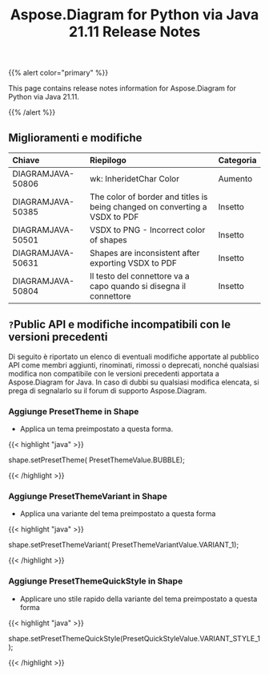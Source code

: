 ﻿---
title: Aspose.Diagram for Python via Java 21.11 Release Notes
type: docs
weight: 5
url: /it/java/aspose-diagram-for-python-via-java-21-11-release-notes/
---
{{% alert color="primary" %}}

This page contains release notes information for Aspose.Diagram for Python via Java 21.11.

{{% /alert %}}
## **Miglioramenti e modifiche**  ##

|**Chiave**|**Riepilogo**|**Categoria**|
|:- |:- |:- |
|DIAGRAMJAVA-50806|wk: InheridetChar Color|Aumento|
|DIAGRAMJAVA-50385|The color of border and titles is being changed on converting a VSDX to PDF|Insetto|
|DIAGRAMJAVA-50501|VSDX to PNG - Incorrect color of shapes|Insetto|
|DIAGRAMJAVA-50631|Shapes are inconsistent after exporting VSDX to PDF|Insetto|
|DIAGRAMJAVA-50804|Il testo del connettore va a capo quando si disegna il connettore|Insetto|
## `?`**Public API e modifiche incompatibili con le versioni precedenti**
Di seguito è riportato un elenco di eventuali modifiche apportate al pubblico API come membri aggiunti, rinominati, rimossi o deprecati, nonché qualsiasi modifica non compatibile con le versioni precedenti apportata a Aspose.Diagram for Java. In caso di dubbi su qualsiasi modifica elencata, si prega di segnalarlo su il forum di supporto Aspose.Diagram.



### **Aggiunge PresetTheme in Shape**
- Applica un tema preimpostato a questa forma.

{{< highlight "java" >}}
 
 shape.setPresetTheme( PresetThemeValue.BUBBLE);

{{< /highlight >}}


### **Aggiunge PresetThemeVariant in Shape**
- Applica una variante del tema preimpostato a questa forma

{{< highlight "java" >}}

shape.setPresetThemeVariant( PresetThemeVariantValue.VARIANT_1);

{{< /highlight >}}

### **Aggiunge PresetThemeQuickStyle in Shape**
- Applicare uno stile rapido della variante del tema preimpostato a questa forma

{{< highlight "java" >}}

shape.setPresetThemeQuickStyle(PresetQuickStyleValue.VARIANT_STYLE_1);

{{< /highlight >}}

